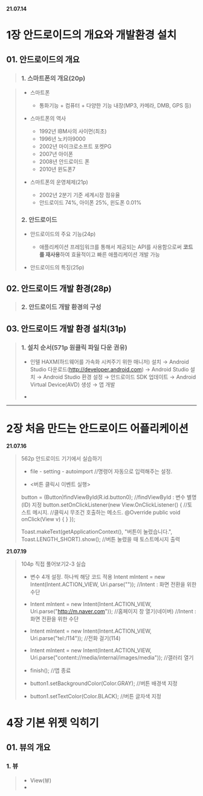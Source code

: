 **21.07.14**
# 1장 안드로이드의 개요와 개발환경 설치
## 01. 안드로이드의 개요
>### 1. 스마트폰의 개요(20p)

>* 스마트폰
>   * 통화기능 + 컴퓨터 + 다양한 기능 내장(MP3, 카메라, DMB, GPS 등)
>
>* 스마트폰의 역사
>   * 1992년 IBM사의 사이먼(최초)
>   * 1996년 노키아9000
>   * 2002년 마이크로소프트 포켓PG
>   * 2007년 아이폰
>   * 2008년 안드로이드 폰
>   * 2010년 윈도폰7
>
>* 스마트폰의 운영체제(21p)
>   * 2002년 2분기 기준 세계시장 점유율
>   * 안드로이드 74%, 아이폰 25%,  윈도폰 0.01%
>
>### 2. 안드로이드
>* 안드로이드의 주요 기능(24p)
>   * 애플리케이션 프레임워크를 통해서 제공되는 API를 사용함으로써 **코드를 재사용**하여 효율적이고 빠른 애플리케이션 개발 가능
>
>* 안드로이드의 특징(25p)
>

## 02. 안드로이드 개발 환경(28p)
>### 2. 안드로이드 개발 환경의 구성

## 03. 안드로이드 개발 환경 설치(31p)
>### 1. 설치 순서(571p 원클릭 파일 다운 권유)
>* 인텔 HAXM(하드웨어를 가속화 시켜주기 위한 매니저) 설치
> → Android Studio 다운로드(http://developer.android.com)
> → Android Studio 설치
> → Android Studio 환경 설정
> → 안드로이드 SDK 업데이트
> → Android Virtual Device(AVD) 생성
> → 앱 개발
>
>*
***
# 2장 처음 만드는 안드로이드 어플리케이션
**21.07.16**
>562p 안드로이드 기기에서 실습하기
>* file - setting - autoimport  //명령어 자동으로 입력해주는 설정.
>
>* <버튼 클릭시 이벤트 실행>
>
> button = (Button)findViewById(R.id.button0);    //findViewById : 변수 별명(ID) 지정
>button.setOnClickListener(new View.OnClickListener() {  //토스트 메시지. //클릭시 무조건 호출하는 메소드.
>            @Override
>            public void onClick(View v) {
>            }
>        }); 
>
>Toast.makeText(getApplicationContext(), "버튼이 눌렸습니다.", Toast.LENGTH_SHORT).show();  //버튼 눌렸을 때 토스트메시지 출력
>
**21.07.19**
>104p 직접 풀어보기2-3 실습
>* 변수 4개 설정. 하나씩 해당 코드 적용
> Intent mlntent = new Intent(Intent.ACTION_VIEW, Uri.parse("")); //Intent : 화면 전환을 위한 수단
>
>* Intent mlntent = new Intent(Intent.ACTION_VIEW, Uri.parse("http://m.naver.com"));   //홈페이지 창 열기(네이버)    //Intent : 화면 전환을 위한 수단
>* Intent mlntent = new Intent(Intent.ACTION_VIEW, Uri.parse("tel:/114"));   //전화 걸기(114)
>* Intent mlntent = new Intent(Intent.ACTION_VIEW, Uri.parse("content://media/internal/images/media"));   //갤러리 열기
>* finish();   //앱 종료
>* button1.setBackgroundColor(Color.GRAY);  //버튼 배경색 지정
>* button1.setTextColor(Color.BLACK);       //버튼 글자색 지정
>
>
# 4장 기본 위젯 익히기
## 01. 뷰의 개요
### 1. 뷰
>* View(뷰)
>*
